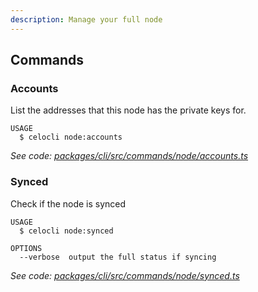 ```yaml
---
description: Manage your full node
---
```


## Commands

### Accounts

List the addresses that this node has the private keys for.

```
USAGE
  $ celocli node:accounts
```

_See code: [packages/cli/src/commands/node/accounts.ts](https://github.com/celo-org/celo-monorepo/tree/master/packages/cli/src/commands/node/accounts.ts)_

### Synced

Check if the node is synced

```
USAGE
  $ celocli node:synced

OPTIONS
  --verbose  output the full status if syncing
```

_See code: [packages/cli/src/commands/node/synced.ts](https://github.com/celo-org/celo-monorepo/tree/master/packages/cli/src/commands/node/synced.ts)_

